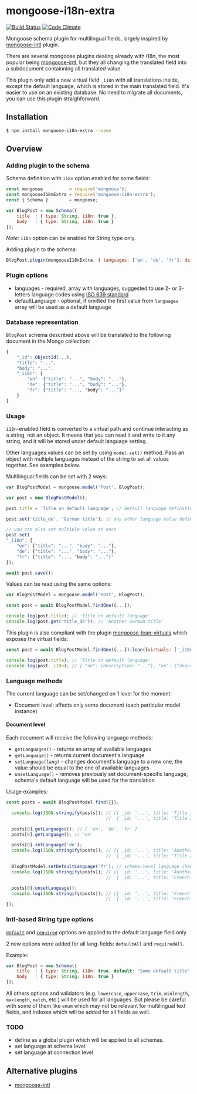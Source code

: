 
# mongoose-i18n-extra

[![Build Status](https://travis-ci.org/cme-pro/mongoose-i18n-extra.svg?branch=master)](https://travis-ci.org/cme-pro/mongoose-i18n-extra)
[![Code Climate](https://codeclimate.com/github/cme-pro/mongoose-i18n-extra/badges/gpa.svg)](https://codeclimate.com/github/cme-pro/mongoose-i18n-extra)


Mongoose schema plugin for multilingual fields, largely inspired by [mongoose-intl](https://github.com/alexsk/mongoose-intl) plugin.


There are several mongoose plugins dealing already with i18n, the most popular being [mongoose-intl](https://github.com/alexsk/mongoose-intl), but they all changing the translated field into a subdocument containning all translated value.

This plugin only add a new virtual field `_i18n` with all translations inside, except the default language, which is stored in the main translated field. It's easier to use on an existing database. No need to migrate all documents, you can use this plugin straighforward.

## Installation

```sh
$ npm install mongoose-i18n-extra --save
```

## Overview

### Adding plugin to the schema

Schema definition with `i18n` option enabled for some fields:

```js
const mongoose          = require('mongoose');
const mongooseI18nExtra = require('mongoose-i18n-extra');
const { Schema }        = mongoose;

var BlogPost = new Schema({
    title  : { type: String, i18n: true },
    body   : { type: String, i18n: true }
});

```
*Note:* `i18n` option can be enabled for String type only.

Adding plugin to the schema:

```js
BlogPost.plugin(mongooseI18nExtra, { languages: ['en', 'de', 'fr'], defaultLanguage: 'en' });
```

### Plugin options

* languages - required, array with languages, suggested to use 2- or 3-letters language codes using [ISO 639 standard](https://en.wikipedia.org/wiki/List_of_ISO_639-1_codes)
* defaultLanguage - optional, if omitted the first value from `languages` array will be used as a default language

### Database representation

`BlogPost` schema described above will be translated to the following document in the Mongo collection:

```js
{
    "_id": ObjectId(...),
    "title": "...",
    "body": "...",
    "_i18n": {
        "en": {"title": "...", "body": "..."},
        "de": {"title": "...", "body": "..."},
        "fr": {"title": "..., "body": "..."}"
    }
}
```

### Usage

`i18n`-enabled field is converted to a virtual path and continue interacting as a string, not an object.
It means that you can read it and write to it any string, and it will be stored under default language setting.

Other languages values can be set by using `model.set()` method. Pass an object with multiple languages instead of the string to set all values together. See examples below.

Multilingual fields can be set with 2 ways:

```js
var BlogPostModel = mongoose.model('Post', BlogPost);

var post = new BlogPostModel();

post.title = 'Title on default language'; // default language definition, will be stored to title

post.set('title_de', 'German title'); // any other language value definition will be stored to _i18n.de.title

// you can also set multiple value at once
post.set(
"_i18n": {
    "en": {"title": "...", "body": "..."},
    "de": {"title": "...", "body": "..."},
    "fr": {"title": "..., "body": "..."}"
});

await post.save();

```

Values can be read using the same options:

```js
var BlogPostModel = mongoose.model('Post', BlogPost);

const post = await BlogPostModel.findOne({...});

console.log(post.title); // 'Title on default language'
console.log(post.get('title_de')); // 'Another German title'
```

This plugin is also compliant with the plugin [mongoose-lean-virtuals](https://github.com/vkarpov15/mongoose-lean-virtuals) which exposes the virtual fields:
```js
const post = await BlogPostModel.findOne({...}).lean({virtuals: ['_i18n']});

console.log(post.title); // 'Title on default language'
console.log(post._i18n); // { "de": {description: "..."}, "en": {"description": "..."}, "fr": {description: "..."} }
```

### Language methods

The current language can be set/changed on 1 level for the moment:
* Document level: affects only some document (each particular model instance)

#### Document level

Each document will receive the following language methods:
* `getLanguages()` - returns an array of available languages
* `getLanguage()` - returns current document's language
* `setLanguage(lang)` - changes document's language to a new one, the value should be equal to the one of available languages
* `unsetLanguage()` - removes previously set document-specific language, schema's default language will be used for the translation

Usage examples:

```js
const posts = await BlogPostModel.find({});

  console.log(JSON.stringify(posts)); // [{ _id: '...', title: 'Title 1 on default language' },
                                      //  { _id: '...', title: 'Title 2 on default language' }, ...]

  posts[0].getLanguages(); // [ 'en', 'de', 'fr' ]
  posts[0].getLanguage(); // 'en'

  posts[0].setLanguage('de');
  console.log(JSON.stringify(posts)); // [{ _id: '...', title: 'Another German title' },
                                      //  { _id: '...', title: 'Title 2 on default language' }, ...]

  BlogPostModel.setDefaultLanguage('fr'); // schema-level language change (see documentation below)
  console.log(JSON.stringify(posts)); // [{ _id: '...', title: 'Another German title' }, // still 'de'
                                      //  { _id: '...', title: 'French title 2' }, ...]

  posts[0].unsetLanguage();
  console.log(JSON.stringify(posts)); // [{ _id: '...', title: 'French title 1' },
                                      //  { _id: '...', title: 'French title 2' }, ...]
});
```

### Intl-based String type options

[`default`](http://mongoosejs.com/docs/api.html#schematype_SchemaType-default) and [`required`](http://mongoosejs.com/docs/api.html#schematype_SchemaType-required) options are applied to the default language field only.

2 new options were added for all lang-fields: `defaultAll` and `requiredAll`.

Example:

```js
var BlogPost = new Schema({
    title  : { type: String, i18n: true, default: 'Some default title', requiredAll: true },
    body   : { type: String, i18n: true }
});
```

All others options and validators (e.g. `lowercase`, `uppercase`, `trim`, `minlength`, `maxlength`, `match`, etc.) will be used for all languages.
But please be careful with some of them like `enum` which may not be relevant for multilingual text fields, and indexes which will be added for all fields as well.


### TODO

* define as a global plugin which will be applied to all schemas.
* set language at schema level
* set language at connection level

## Alternative plugins

* [mongoose-intl](https://github.com/alexsk/mongoose-intl)

